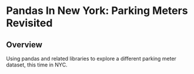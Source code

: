 # Pandas In New York: Parking Meters Revisited

## Overview

Using pandas and related libraries to explore a different parking meter dataset, this time in NYC.